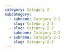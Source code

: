 ```yaml
---
category: Category 2
subcategory:
  - subname: Category 2-1
    slug: Category-2-1
  - slug: Category-2-2
    subname: Category 2-2
  - subname: Category 2-3
    slug: Category-2-3
---
```

